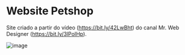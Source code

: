 # Website Petshop

Site criado a partir do vídeo (https://bit.ly/42LwBht) do canal Mr. Web Designer (https://bit.ly/3lPoIHp).

![image](https://user-images.githubusercontent.com/94311606/228103595-677c2845-813b-4e4a-a8ca-f97fde3a891d.png)
